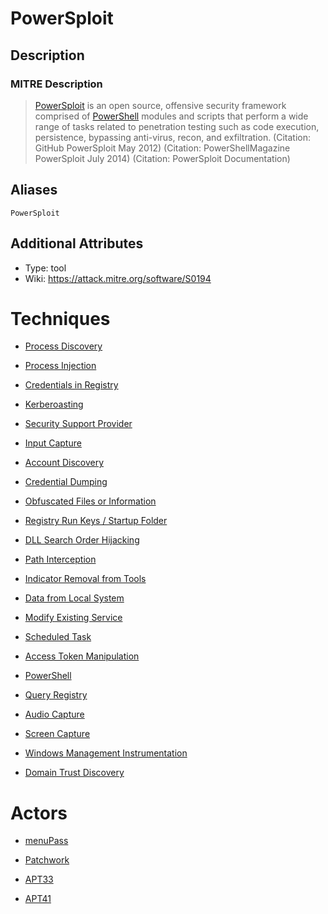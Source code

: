 
# PowerSploit

## Description

### MITRE Description

> [PowerSploit](https://attack.mitre.org/software/S0194) is an open source, offensive security framework comprised of [PowerShell](https://attack.mitre.org/techniques/T1086) modules and scripts that perform a wide range of tasks related to penetration testing such as code execution, persistence, bypassing anti-virus, recon, and exfiltration. (Citation: GitHub PowerSploit May 2012) (Citation: PowerShellMagazine PowerSploit July 2014) (Citation: PowerSploit Documentation)

## Aliases

```
PowerSploit
```

## Additional Attributes

* Type: tool
* Wiki: https://attack.mitre.org/software/S0194

# Techniques


* [Process Discovery](../techniques/Process-Discovery.md)

* [Process Injection](../techniques/Process-Injection.md)
    
* [Credentials in Registry](../techniques/Credentials-in-Registry.md)
    
* [Kerberoasting](../techniques/Kerberoasting.md)
    
* [Security Support Provider](../techniques/Security-Support-Provider.md)
    
* [Input Capture](../techniques/Input-Capture.md)
    
* [Account Discovery](../techniques/Account-Discovery.md)
    
* [Credential Dumping](../techniques/Credential-Dumping.md)
    
* [Obfuscated Files or Information](../techniques/Obfuscated-Files-or-Information.md)
    
* [Registry Run Keys / Startup Folder](../techniques/Registry-Run-Keys---Startup-Folder.md)
    
* [DLL Search Order Hijacking](../techniques/DLL-Search-Order-Hijacking.md)
    
* [Path Interception](../techniques/Path-Interception.md)
    
* [Indicator Removal from Tools](../techniques/Indicator-Removal-from-Tools.md)
    
* [Data from Local System](../techniques/Data-from-Local-System.md)
    
* [Modify Existing Service](../techniques/Modify-Existing-Service.md)
    
* [Scheduled Task](../techniques/Scheduled-Task.md)
    
* [Access Token Manipulation](../techniques/Access-Token-Manipulation.md)
    
* [PowerShell](../techniques/PowerShell.md)
    
* [Query Registry](../techniques/Query-Registry.md)
    
* [Audio Capture](../techniques/Audio-Capture.md)
    
* [Screen Capture](../techniques/Screen-Capture.md)
    
* [Windows Management Instrumentation](../techniques/Windows-Management-Instrumentation.md)
    
* [Domain Trust Discovery](../techniques/Domain-Trust-Discovery.md)
    

# Actors


* [menuPass](../actors/menuPass.md)

* [Patchwork](../actors/Patchwork.md)
    
* [APT33](../actors/APT33.md)
    
* [APT41](../actors/APT41.md)
    
